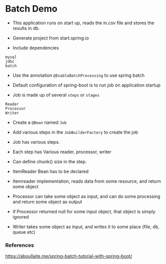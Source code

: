 # Batch Demo

* This application runs on start up, reads the in.csv file and stores the results in db.

* Generate project from start.spring.io
* Include dependencies 

```
mysql
jdbc
batch
```

* Use the annotation `@EnableBatchProcessing` to use spring batch

* Default configuration of spring-boot is to run job on application startup

* Job is made up of several `steps` or `stages`

```
Reader
Processor
Writer
```

* Create a `@Bean` named `Job`
* Add various steps in the `JobBuilderFactory` to create the job
* Job has various steps.
* Each step has Various reader, processor, writer
* Can define chunk() size in the step.

* ItemReader Bean has to be declared 
* Itemreader implementation, reads data from some resource, and return some object
* Processor can take some object as input, and can do some processing and return some object as output
* if Processor returned null for some input object, that object is simply ignored
* Writer takes some object as input, and writes it to some place (file, db, queue etc)


### References

https://aboullaite.me/spring-batch-tutorial-with-spring-boot/